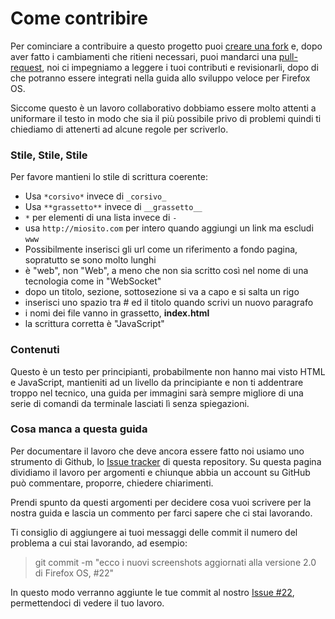 Come contribire
====

Per cominciare a contribuire a questo progetto puoi [creare una fork][1] e, dopo aver fatto i cambiamenti che ritieni necessari, puoi mandarci una [pull-request][2], noi ci impegniamo a leggere i tuoi contributi e revisionarli, dopo di che potranno essere integrati nella guida allo sviluppo veloce per Firefox OS.

Siccome questo è un lavoro collaborativo dobbiamo essere molto attenti a uniformare il testo in modo che sia il più possibile privo di problemi quindi ti chiediamo di attenerti ad alcune regole per scriverlo.

### Stile, Stile, Stile

Per favore mantieni lo stile di scrittura coerente:

- Usa `*corsivo*` invece di `_corsivo_`
- Usa `**grassetto**` invece di `__grassetto__`
- `*` per elementi di una lista invece di `-`
- usa `http://miosito.com` per intero quando aggiungi un link ma escludi `www`
- Possibilmente inserisci gli url come un riferimento a fondo pagina, sopratutto se sono molto lunghi
- è "web", non "Web", a meno che non sia scritto così nel nome di una tecnologia come in "WebSocket"
- dopo un titolo, sezione, sottosezione si va a capo e si salta un rigo
- inserisci uno spazio tra # ed il titolo quando scrivi un nuovo paragrafo
- i nomi dei file vanno in grassetto, **index.html**
- la scrittura corretta è "JavaScript"

### Contenuti

Questo è un testo per principianti, probabilmente non hanno mai visto HTML e JavaScript, mantieniti ad un livello da principiante e non ti addentrare troppo nel tecnico, una guida per immagini sarà sempre migliore di una serie di comandi da terminale lasciati lì senza spiegazioni.

### Cosa manca a questa guida

Per documentare il lavoro che deve ancora essere fatto noi usiamo  uno strumento di Github, lo [Issue tracker][3] di questa repository. Su questa pagina dividiamo il lavoro per argomenti e chiunque abbia un account su GitHub può commentare, proporre, chiedere chiarimenti.

Prendi spunto da questi argomenti per decidere cosa vuoi scrivere per la nostra guida e lascia un commento per farci sapere che ci stai lavorando.

Ti consiglio di aggiungere ai tuoi messaggi delle commit il numero del problema a cui stai lavorando, ad esempio:

> git commit -m "ecco i nuovi screenshots aggiornati alla versione 2.0 di Firefox OS, #22"

In questo modo verranno aggiunte le tue commit al nostro [Issue #22][4], permettendoci di vedere il tuo lavoro.


[1]: https://help.github.com/articles/fork-a-repo/ "fork repo"
[2]: https://help.github.com/articles/using-pull-requests/ "pull request"
[3]: https://github.com/Mte90/firefoxos-quick-guide/issues "Issue tracker"
[4]: https://github.com/Mte90/firefoxos-quick-guide/issues/22 "Issue #22"
